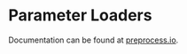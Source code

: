 # Parameter Loaders

Documentation can be found at [preprocess.io](https://preprocess.io#parameter-loaders).
